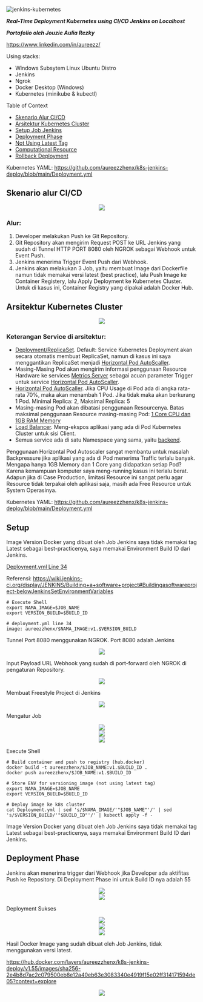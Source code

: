 ![jenkins-kubernetes](https://github.com/user-attachments/assets/4d68c1b4-b72c-43f2-ad22-c6dda862d31b)

_**Real-Time Deployment Kubernetes using CI/CD Jenkins on Localhost**_

_**Portofolio oleh Jouzie Aulia Rezky**_

https://www.linkedin.com/in/aureezz/

Using stacks:
- Windows Subsytem Linux Ubuntu Distro
- Jenkins
- Ngrok
- Docker Desktop (Windows)
- Kubernetes (minikube & kubectl)

Table of Context
- [Skenario Alur CI/CD](https://github.com/aureezzhenx/k8s-jenkins-deploy#skenario-alur-cicd)
- [Arsitektur Kubernetes Cluster](https://github.com/aureezzhenx/k8s-jenkins-deploy#arsitektur-kubernetes-cluster)
- [Setup Job Jenkins](https://github.com/aureezzhenx/k8s-jenkins-deploy#setup)
- [Deployment Phase](https://github.com/aureezzhenx/k8s-jenkins-deploy#deployment-phase)
- [Not Using Latest Tag](https://github.com/aureezzhenx/k8s-jenkins-deploy#setup)
- [Computational Resource](https://github.com/aureezzhenx/k8s-jenkins-deploy#arsitektur-kubernetes-cluster)
- [Rollback Deployment](https://github.com/aureezzhenx/k8s-jenkins-deploy#arsitektur-kubernetes-cluster)

Kubernetes YAML: https://github.com/aureezzhenx/k8s-jenkins-deploy/blob/main/Deployment.yml


## Skenario alur CI/CD
<center><img src=https://github.com/aureezzhenx/k8s-jenkins-deploy/blob/main/assets/Skenario%20CICD.png></center></img>

### Alur:
1. Developer melakukan Push ke Git Repository.
2. Git Repository akan mengirim Request POST ke URL Jenkins yang sudah di Tunnel HTTP PORT 8080 oleh NGROK sebagai Webhook untuk Event Push.
3. Jenkins menerima Trigger Event Push dari Webhook.
4. Jenkins akan melakukan 3 Job, yaitu membuat Image dari Dockerfile namun tidak memakai versi latest (best practice), lalu Push Image ke Container Registery, lalu Apply Deployment ke Kubernetes Cluster. Untuk di kasus ini, Container Registry yang dipakai adalah Docker Hub.

## Arsitektur Kubernetes Cluster
<center><img src=https://github.com/aureezzhenx/k8s-jenkins-deploy/blob/main/assets/Arsitektur%20Kubernetes%20Cluster.png></center></img>

### Keterangan Service di arsitektur:
- [Deployment/ReplicaSet](https://github.com/aureezzhenx/k8s-jenkins-deploy/blob/adc63888855c0b77d623ac5314dadf1f691d477a/Deployment.yml#L8). Default: Service Kubernetes Deployment akan secara otomatis membuat ReplicaSet, namun di kasus ini saya menggantikan ReplicaSet menjadi [Horizontal Pod AutoScaller](https://github.com/aureezzhenx/k8s-jenkins-deploy/blob/adc63888855c0b77d623ac5314dadf1f691d477a/Deployment.yml#L62).
- Masing-Masing Pod akan mengirim informasi penggunaan Resource Hardware ke services [Metrics Server](https://github.com/aureezzhenx/k8s-jenkins-deploy/blob/adc63888855c0b77d623ac5314dadf1f691d477a/Deployment.yml#L74) sebagai acuan parameter Trigger untuk service [Horizontal Pod AutoScaller](https://github.com/aureezzhenx/k8s-jenkins-deploy/blob/adc63888855c0b77d623ac5314dadf1f691d477a/Deployment.yml#L62).
- [Horizontal Pod AutoScaller](https://github.com/aureezzhenx/k8s-jenkins-deploy/blob/adc63888855c0b77d623ac5314dadf1f691d477a/Deployment.yml#L62). Jika CPU Usage di Pod ada di angka rata-rata 70%, maka akan menambah 1 Pod. Jika tidak maka akan berkurang 1 Pod. Minimal Replica: 2, Maksimal Replica: 5
- Masing-masing Pod akan dibatasi penggunaan Resourcenya. Batas maksimal penggunaan Resource masing-masing Pod: [1 Core CPU dan 1GB RAM Memory](https://github.com/aureezzhenx/k8s-jenkins-deploy/blob/adc63888855c0b77d623ac5314dadf1f691d477a/Deployment.yml#L37)
- [Load Balancer](https://github.com/aureezzhenx/k8s-jenkins-deploy/blob/adc63888855c0b77d623ac5314dadf1f691d477a/Deployment.yml#L47). Meng-ekspos aplikasi yang ada di Pod Kubernetes Cluster untuk sisi Client.
- Semua service ada di satu Namespace yang sama, yaitu [backend](https://github.com/aureezzhenx/k8s-jenkins-deploy/blob/adc63888855c0b77d623ac5314dadf1f691d477a/Deployment.yml#L1).

Penggunaan Horizontal Pod Autoscaler sangat membantu untuk masalah Backpressure jika aplikasi yang ada di Pod menerima Traffic terlalu banyak. Mengapa hanya 1GB Memory dan 1 Core yang didapatkan setiap Pod? Karena kemampuan komputer saya meng-running kasus ini terlalu berat. Adapun jika di Case Production, limitasi Resource ini sangat perlu agar Resource tidak terpakai oleh aplikasi saja, masih ada Free Resource untuk System Operasinya.

Kubernetes YAML: https://github.com/aureezzhenx/k8s-jenkins-deploy/blob/main/Deployment.yml

## Setup

Image Version Docker yang dibuat oleh Job Jenkins saya tidak memakai tag Latest sebagai best-practicenya, saya memakai Environment Build ID dari Jenkins.

[Deployment.yml Line 34](https://github.com/aureezzhenx/k8s-jenkins-deploy/blob/45f5227855073d57abc51d92501ebaccc80f8349/Deployment.yml#L34C11-L34C59)

Referensi: https://wiki.jenkins-ci.org/display/JENKINS/Building+a+software+project#Buildingasoftwareproject-belowJenkinsSetEnvironmentVariables

```
# Execute Shell
export NAMA_IMAGE=$JOB_NAME
export VERSION_BUILD=$BUILD_ID
```

```
# deployment.yml line 34
image: aureezzhenx/$NAMA_IMAGE:v1.$VERSION_BUILD
```

Tunnel Port 8080 menggunakan NGROK. Port 8080 adalah Jenkins

<center><img src=https://github.com/aureezzhenx/k8s-jenkins-deploy/blob/main/assets/ngrok.png></center>

Input Payload URL Webhook yang sudah di port-forward oleh NGROK di pengaturan Repository.

<center><img src=https://github.com/aureezzhenx/k8s-jenkins-deploy/blob/main/assets/webhook.png></center> 

Membuat Freestyle Project di Jenkins

<center><img src=https://github.com/aureezzhenx/k8s-jenkins-deploy/blob/main/assets/job.png></center> 

Mengatur Job

<center><img src=https://github.com/aureezzhenx/k8s-jenkins-deploy/blob/main/assets/job2.png></center>
<center><img src=https://github.com/aureezzhenx/k8s-jenkins-deploy/blob/main/assets/job3.png></center>
<center><img src=https://github.com/aureezzhenx/k8s-jenkins-deploy/blob/main/assets/job4.png></center>

Execute Shell
```
# Build container and push to registry (hub.docker)
docker build -t aureezzhenx/$JOB_NAME:v1.$BUILD_ID .
docker push aureezzhenx/$JOB_NAME:v1.$BUILD_ID

# Store ENV for versioning image (not using latest tag)
export NAMA_IMAGE=$JOB_NAME
export VERSION_BUILD=$BUILD_ID

# Deploy image ke k8s cluster
cat Deployment.yml | sed 's/$NAMA_IMAGE/'"$JOB_NAME"'/' | sed 's/$VERSION_BUILD/'"$BUILD_ID"'/' | kubectl apply -f -
```

Image Version Docker yang dibuat oleh Job Jenkins saya tidak memakai tag Latest sebagai best-practicenya, saya memakai Environment Build ID dari Jenkins.

## Deployment Phase

Jenkins akan menerima trigger dari Webhook jika Developer ada aktifitas Push ke Repository. Di Deployment Phase ini untuk Build ID nya adalah 55

<center><img src=https://github.com/aureezzhenx/k8s-jenkins-deploy/blob/main/assets/build1.png></center> 
<center><img src=https://github.com/aureezzhenx/k8s-jenkins-deploy/blob/main/assets/build2.png></center>

Deployment Sukses

<center><img src=https://github.com/aureezzhenx/k8s-jenkins-deploy/blob/main/assets/build3.png></center>
<center><img src=https://github.com/aureezzhenx/k8s-jenkins-deploy/blob/main/assets/sukses1.png></center>
<center><img src=https://github.com/aureezzhenx/k8s-jenkins-deploy/blob/main/assets/sukses2.png></center>

Hasil Docker Image yang sudah dibuat oleh Job Jenkins, tidak menggunakan versi latest.

https://hub.docker.com/layers/aureezzhenx/k8s-jenkins-deploy/v1.55/images/sha256-2e4b8d7ac2c079500eb8e12a40eb63e3083340e4919f15e02ff314171594de05?context=explore

<center><img src=https://github.com/aureezzhenx/k8s-jenkins-deploy/blob/main/assets/build4.png></center>
